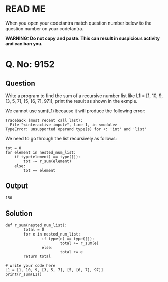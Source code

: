 # READ ME
When you open your codetantra match question number below to the question number on your codetantra.

**WARNING: Do not copy and paste. This can result in suspicious activity and can ban you.**

# Q. No: 9152

## Question
Write a program to find the sum of a recursive number list like L1 = [1, 10, 9, [3, 5, 7], [5, [6, 7], 97]], print the result as shown in the exmple.

We cannot use sum(L1) because it will produce the following error:
```
Traceback (most recent call last):
  File "<interactive input>", line 1, in <module>
TypeError: unsupported operand type(s) for +: 'int' and 'list'
```

We need to go through the list recursively as follows:
```
tot = 0
for element in nested_num_list:
	if type(element) == type([]):
		tot += r_sum(element)
	else:
		tot += element
```

## Output
```
150
```

## Solution
```
def r_sum(nested_num_list):
        total = 0
        for e in nested_num_list:
                if type(e) == type([]):
                        total += r_sum(e)
                else:
                        total += e
        return total

# write your code here
L1 = [1, 10, 9, [3, 5, 7], [5, [6, 7], 97]]
print(r_sum(L1))
```